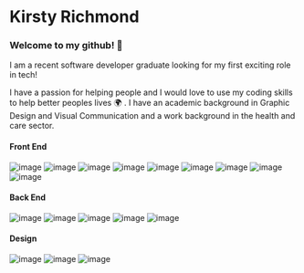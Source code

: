 # Kirsty Richmond

### Welcome to my github! :wave:

I am a recent software developer graduate looking for my first exciting role in tech!

I have a passion for helping people and I would love to use my coding skills to help better peoples lives :earth_africa: . 
I have an academic background in Graphic Design and Visual Communication and a work background in the health and care sector.


#### Front End

![image](https://user-images.githubusercontent.com/90627497/157759371-13cdeec4-734d-42d9-870c-8a25c32b2b1d.png)
![image](https://user-images.githubusercontent.com/90627497/157759489-3006db42-5372-4d2d-b7f0-885d4944a191.png)
![image](https://user-images.githubusercontent.com/90627497/157759598-1e341093-90c9-4103-bf08-a53dbdf353b3.png)
![image](https://user-images.githubusercontent.com/90627497/157759646-9e905f0e-f95d-42aa-ab11-fade4b5b6efc.png)
![image](https://user-images.githubusercontent.com/90627497/157759732-7e0debbf-ef55-4632-b140-e4e2341f908e.png)
![image](https://user-images.githubusercontent.com/90627497/157759794-dc2b87b5-dd72-403d-bd23-2c3bd265aa81.png)
![image](https://user-images.githubusercontent.com/90627497/157759831-1bb48e99-667f-4ccb-879e-c7cd962f163b.png)
![image](https://user-images.githubusercontent.com/90627497/157760387-81bd28ec-0b89-4933-b5a4-c71d20ea49e3.png)
![image](https://user-images.githubusercontent.com/90627497/157760662-899f5e91-a5bd-43fc-9939-6bfa93fc2f5e.png)


#### Back End

![image](https://user-images.githubusercontent.com/90627497/157759971-0145be57-16c3-417c-b087-6e9972286dcd.png)
![image](https://user-images.githubusercontent.com/90627497/157760113-bc8f6079-9799-4743-84d3-dcdc98ad0bcd.png)
![image](https://user-images.githubusercontent.com/90627497/157760191-22f44d79-5e22-43a7-b26d-4dc78f019c34.png)
![image](https://user-images.githubusercontent.com/90627497/157760229-10c71b2b-cdd6-4456-8e21-d0a3f4662d7a.png)
![image](https://user-images.githubusercontent.com/90627497/157760276-4020d8d9-f9f7-483f-a3fd-91fa90abd551.png)

#### Design

![image](https://user-images.githubusercontent.com/90627497/157760822-cb19fbb4-ed7a-49d5-83a2-5710436a82e7.png)
![image](https://user-images.githubusercontent.com/90627497/157760843-17afff37-91f7-46d2-8f19-6c21af7b2eea.png)
![image](https://user-images.githubusercontent.com/90627497/157760904-66b2f266-5a66-4131-a7ab-b021cfbf2075.png)

<!--
**kirstyrichmond/kirstyrichmond** is a ✨ _special_ ✨ repository because its `README.md` (this file) appears on your GitHub profile.

Here are some ideas to get you started:

- 🔭 I’m currently working on ...
- 🌱 I’m currently learning ...
- 👯 I’m looking to collaborate on ...
- 🤔 I’m looking for help with ...
- 💬 Ask me about ...
- 📫 How to reach me: ...
- 😄 Pronouns: ...
- ⚡ Fun fact: ...
-->
